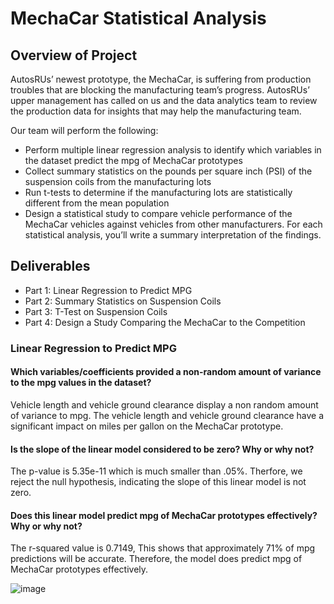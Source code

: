 # MechaCar Statistical Analysis

## Overview of Project
AutosRUs’ newest prototype, the MechaCar, is suffering from production troubles that are blocking the manufacturing team’s progress. AutosRUs’ upper management has called on us and the data analytics team to review the production data for insights that may help the manufacturing team.

Our team will perform the following:

- Perform multiple linear regression analysis to identify which variables in the dataset predict the mpg of MechaCar prototypes
- Collect summary statistics on the pounds per square inch (PSI) of the suspension coils from the manufacturing lots
- Run t-tests to determine if the manufacturing lots are statistically different from the mean population
- Design a statistical study to compare vehicle performance of the MechaCar vehicles against vehicles from other manufacturers. For each statistical analysis, you’ll write a summary interpretation of the findings.

## Deliverables
 - Part 1: Linear Regression to Predict MPG
 - Part 2: Summary Statistics on Suspension Coils
 - Part 3: T-Test on Suspension Coils
 - Part 4: Design a Study Comparing the MechaCar to the Competition


### Linear Regression to Predict MPG
#### Which variables/coefficients provided a non-random amount of variance to the mpg values in the dataset?
Vehicle length and vehicle ground clearance display a non random amount of variance to mpg. 
The vehicle length and vehicle ground clearance have a significant impact on miles per gallon on the MechaCar prototype.

#### Is the slope of the linear model considered to be zero? Why or why not?
The p-value is 5.35e-11 which is much smaller than .05%. Therfore, we reject the null hypothesis, indicating the slope of this linear model is not zero. 

#### Does this linear model predict mpg of MechaCar prototypes effectively? Why or why not?
The r-squared value is 0.7149, This shows that approximately 71% of mpg predictions will be accurate. 
Therefore, the model does predict mpg of MechaCar prototypes effectively.

![image](https://user-images.githubusercontent.com/114044192/215365522-7f0a8211-689e-4e75-bd95-f4b300fce11f.png)
